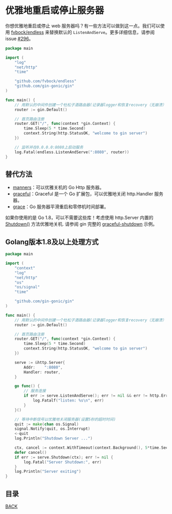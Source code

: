 # 优雅地重启或停止服务器

你想优雅地重启或停止 web 服务器吗？有一些方法可以做到这一点。我们可以使用 [fvbock/endless](https://github.com/fvbock/endless) 来替换默认的 `ListenAndServe`。更多详细信息，请参阅 issue [#296](https://github.com/gin-gonic/gin/issues/296)。

```go
package main

import (
	"log"
	"net/http"
	"time"

	"github.com/fvbock/endless"
	"github.com/gin-gonic/gin"
)

func main() {
	// 用默认的中间件创建一个杜松子酒路由器(记录器logger和恢复recovery（无崩溃）中间件)
	router := gin.Default()

	// 首页路由注册
	router.GET("/", func(context *gin.Context) {
		time.Sleep(5 * time.Second)
		context.String(http.StatusOK, "welcome to gin server")
	})

	// 监听并在0.0.0.0:8080上启动服务
	log.Fatal(endless.ListenAndServe(":8080", router))
}
```

## 替代方法

- [manners](https://github.com/braintree/manners)：可以优雅关机的 Go Http 服务器。
- [graceful](https://github.com/tylerb/graceful)：Graceful 是一个 Go 扩展包，可以优雅地关闭 http.Handler 服务器。
- [grace](https://github.com/facebookgo/grace)：Go 服务器平滑重启和零停机时间部署。

如果你使用的是 Go 1.8，可以不需要这些库！考虑使用 http.Server 内置的 [Shutdown()](https://golang.org/pkg/net/http/#Server.Shutdown) 方法优雅地关机. 请参阅 gin 完整的 [graceful-shutdown](https://github.com/gin-gonic/examples/tree/master/graceful-shutdown) 示例。

## Golang版本1.8及以上处理方式

```go
package main

import (
	"context"
	"log"
	"net/http"
	"os"
	"os/signal"
	"time"

	"github.com/gin-gonic/gin"
)

func main() {
	// 用默认的中间件创建一个杜松子酒路由器(记录器logger和恢复recovery（无崩溃）中间件)
	router := gin.Default()

	// 首页路由注册
	router.GET("/", func(context *gin.Context) {
		time.Sleep(5 * time.Second)
		context.String(http.StatusOK, "welcome to gin server")
	})

	serve := &http.Server{
		Addr:    ":8080",
		Handler: router,
	}

	go func() {
		// 服务连接
		if err := serve.ListenAndServe(); err != nil && err != http.ErrServerClosed {
			log.Fatalf("listen: %s\n", err)
		}
	}()

	// 等待中断信号以优雅地关闭服务器(设置5秒的超时时间)
	quit := make(chan os.Signal)
	signal.Notify(quit, os.Interrupt)
	<-quit
	log.Println("Shutdown Server ...")

	ctx, cancel := context.WithTimeout(context.Background(), 5*time.Second)
	defer cancel()
	if err := serve.Shutdown(ctx); err != nil {
		log.Fatal("Server Shutdown:", err)
	}
	log.Println("Server exiting")
}
```

## 目录

[BACK](../gin-use.md)
